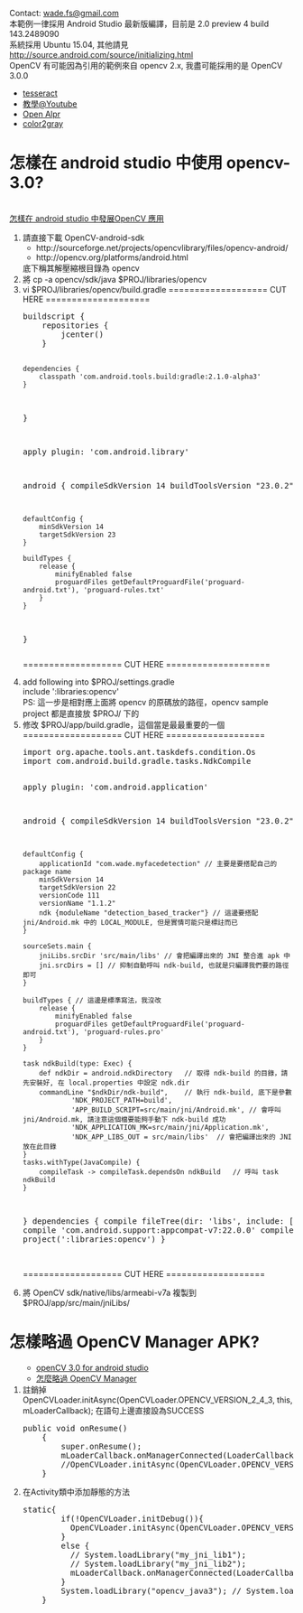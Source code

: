 Contact: wade.fs@gmail.com <BR/>
本範例一律採用 Android Studio 最新版編譯，目前是 2.0 preview 4 build 143.2489090 <BR/>
系統採用 Ubuntu 15.04, 其他請見 http://source.android.com/source/initializing.html <BR/>
OpenCV 有可能因為引用的範例來自 opencv 2.x, 我盡可能採用的是 OpenCV 3.0.0 <BR/>
<P>
<UL>
<LI><a href="https://github.com/tesseract-ocr/tesseract">tesseract</a> <br />
<LI><A href="https://www.youtube.com/watch?v=nmDiZGx5mqU">教學@Youtube</a> <br />
<LI><A href="https://github.com/openalpr/openalpr">Open Alpr</a> <br />
<LI><A href="http://www.cs.northwestern.edu/~ago820/color2gray/color2gray.pdf">color2gray</a>
</UL>
<P>
<H1>怎樣在 android studio 中使用 opencv-3.0?</H1><BR/>
   <A href="http://stackoverflow.com/questions/17767557/how-to-use-opencv-in-android-studio-using-gradle-build-tool/22427267#22427267">
怎樣在 android studio 中發展OpenCV 應用</a>
<OL>
<LI> 請直接下載 OpenCV-android-sdk<BR/>
<UL>
   <LI>http://sourceforge.net/projects/opencvlibrary/files/opencv-android/<BR/>
   <LI>http://opencv.org/platforms/android.html<BR/>
</UL>
  底下稱其解壓縮根目錄為 opencv<BR/>

<LI> 將 cp -a opencv/sdk/java $PROJ/libraries/opencv

<LI> vi $PROJ/libraries/opencv/build.gradle
=================== CUT HERE ====================
<PRE>
buildscript {
    repositories {
        jcenter()
    }

    dependencies {
        classpath 'com.android.tools.build:gradle:2.1.0-alpha3'
    }
}

apply plugin: 'com.android.library'

android {
    compileSdkVersion 14
    buildToolsVersion "23.0.2"

    defaultConfig {
        minSdkVersion 14
        targetSdkVersion 23
    }

    buildTypes {
        release {
            minifyEnabled false
            proguardFiles getDefaultProguardFile('proguard-android.txt'), 'proguard-rules.txt'
        }
    }
}
</PRE>
=================== CUT HERE ====================

<LI> add following into $PROJ/settings.gradle<BR/>
include ':libraries:opencv'<BR/>
PS: 這一步是相對應上面將 opencv 的原碼放的路徑，opencv sample project 都是直接放 $PROJ/ 下的
<LI> 修改 $PROJ/app/build.gradle，這個當是最最重要的一個<BR/>
=================== CUT HERE ===================<BR/>
<PRE>
import org.apache.tools.ant.taskdefs.condition.Os
import com.android.build.gradle.tasks.NdkCompile

apply plugin: 'com.android.application'

android {
    compileSdkVersion 14
    buildToolsVersion "23.0.2"

    defaultConfig {
        applicationId "com.wade.myfacedetection" // 主要是要搭配自己的 package name 
        minSdkVersion 14
        targetSdkVersion 22
        versionCode 111
        versionName "1.1.2"
        ndk {moduleName "detection_based_tracker"} // 這邊要搭配 jni/Android.mk 中的 LOCAL_MODULE, 但是實情可能只是標註而已
    }

    sourceSets.main {
        jniLibs.srcDir 'src/main/libs' // 會把編譯出來的 JNI 整合進 apk 中
        jni.srcDirs = [] // 抑制自動呼叫 ndk-build, 也就是只編譯我們要的路徑即可
    }

    buildTypes { // 這邊是標準寫法，我沒改
        release {
            minifyEnabled false
            proguardFiles getDefaultProguardFile('proguard-android.txt'), 'proguard-rules.pro'
        }
    }

    task ndkBuild(type: Exec) {
        def ndkDir = android.ndkDirectory	// 取得 ndk-build 的目錄，請先安裝好, 在 local.properties 中設定 ndk.dir
        commandLine "$ndkDir/ndk-build",	// 執行 ndk-build, 底下是參數	
                'NDK_PROJECT_PATH=build',
                'APP_BUILD_SCRIPT=src/main/jni/Android.mk',	// 會呼叫 jni/Android.mk, 請注意這個檔要能夠手動下 ndk-build 成功
                'NDK_APPLICATION_MK=src/main/jni/Application.mk',
                'NDK_APP_LIBS_OUT = src/main/libs'	// 會把編譯出來的 JNI 放在此目錄
    }
    tasks.withType(JavaCompile) {
        compileTask -> compileTask.dependsOn ndkBuild	// 呼叫 task ndkBuild 
    }
}
dependencies {
    compile fileTree(dir: 'libs', include: ['*.jar'])
    compile 'com.android.support:appcompat-v7:22.0.0'
    compile project(':libraries:opencv')
}
</PRE><BR/>
=================== CUT HERE ===================<BR/>

<LI> 將 OpenCV sdk/native/libs/armeabi-v7a 複製到 $PROJ/app/src/main/jniLibs/<BR/>
</OL>

<H1>怎樣略過 OpenCV Manager APK?</H1>
<OL>
<UL>
<LI> <A href="http://superzoro.logdown.com/posts/2015/08/24/opencv-30-for-android-in-android-studio">openCV 3.0 for android studio</a>
<LI> <A href="http://www.cnblogs.com/tail/p/4618790.html">怎麼略過 OpenCV Manager</a>
</UL>
<LI> 註銷掉OpenCVLoader.initAsync(OpenCVLoader.OPENCV_VERSION_2_4_3, this, mLoaderCallback); 在語句上邊直接設為SUCCESS<Br/>
<PRE>
public void onResume()
    {
        super.onResume();
        mLoaderCallback.onManagerConnected(LoaderCallbackInterface.SUCCESS);
        //OpenCVLoader.initAsync(OpenCVLoader.OPENCV_VERSION_2_4_3, this, mLoaderCallback);
    }
</PRE>
<LI> 在Activity類中添加靜態的方法
<PRE>
static{
        if(!OpenCVLoader.initDebug()){
          OpenCVLoader.initAsync(OpenCVLoader.OPENCV_VERSION_3_0_0, this, mLoaderCallback);
        }
        else {
          // System.loadLibrary("my_jni_lib1");
          // System.loadLibrary("my_jni_lib2");
          mLoaderCallback.onManagerConnected(LoaderCallbackInterface.SUCCESS);
        }
        System.loadLibrary("opencv_java3"); // System.loadLibrary("opencv_java");
    }

</PRE>
</OL>
